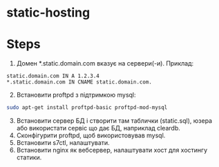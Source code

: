 static-hosting
==============

# Steps
1. Домен *.static.domain.com вказує на сервери(-и).
Приклад:
```
static.domain.com IN A 1.2.3.4
*.static.domain.com IN CNAME static.domain.com.
```
2. Встановити proftpd з підтримкою mysql:
```bash
sudo apt-get install proftpd-basic proftpd-mod-mysql
```
3. Встановити сервер БД і створити там таблички (static.sql), юзера або використати сервіс що дає БД, наприклад cleardb.
4. Сконфігурити proftpd, щоб використовував mysql.
5. Встановити s7ctl, налаштувати.
6. Встановити nginx як вебсервер, налаштувати хост для хостингу статики.
